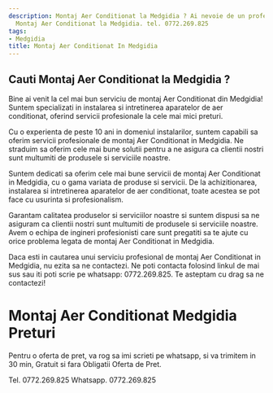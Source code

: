 ```yaml
---
description: Montaj Aer Conditionat la Medgidia ? Ai nevoie de un profesionist in
  Montaj Aer Conditionat la Medgidia. tel. 0772.269.825
tags:
- Medgidia
title: Montaj Aer Conditionat In Medgidia
---
```



## Cauti Montaj Aer Conditionat la Medgidia ?


Bine ai venit la cel mai bun serviciu de montaj Aer Conditionat din Medgidia! Suntem specializati in instalarea si intretinerea aparatelor de aer conditionat, oferind servicii profesionale la cele mai mici preturi. 

Cu o experienta de peste 10 ani in domeniul instalarilor, suntem capabili sa oferim servicii profesionale de montaj Aer Conditionat in Medgidia. Ne straduim sa oferim cele mai bune solutii pentru a ne asigura ca clientii nostri sunt multumiti de produsele si serviciile noastre.

Suntem dedicati sa oferim cele mai bune servicii de montaj Aer Conditionat in Medgidia, cu o gama variata de produse si servicii. De la achizitionarea, instalarea si intretinerea aparatelor de aer conditionat, toate acestea se pot face cu usurinta si profesionalism. 

Garantam calitatea produselor si serviciilor noastre si suntem dispusi sa ne asiguram ca clientii nostri sunt multumiti de produsele si serviciile noastre. Avem o echipa de ingineri profesionisti care sunt pregatiti sa te ajute cu orice problema legata de montaj Aer Conditionat in Medgidia.

Daca esti in cautarea unui serviciu profesional de montaj Aer Conditionat in Medgidia, nu ezita sa ne contactezi. Ne poti contacta folosind linkul de mai sus sau iti poti scrie pe whatsapp: 0772.269.825. Te asteptam cu drag sa ne contactezi!

# Montaj Aer Conditionat Medgidia Preturi
Pentru o oferta de pret, va rog sa imi scrieti pe whatsapp, si va trimitem in 30 min, Gratuit si fara Obligatii Oferta de Pret.

Tel. 0772.269.825
Whatsapp. 0772.269.825